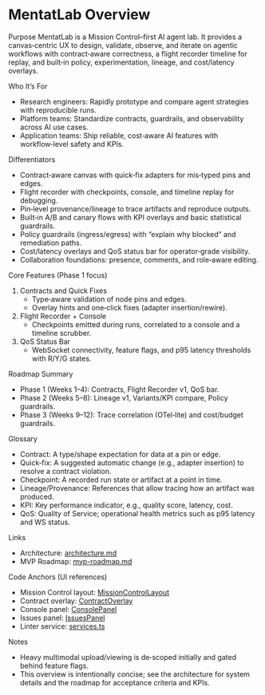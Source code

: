 # MentatLab Overview

Purpose
MentatLab is a Mission Control–first AI agent lab. It provides a canvas‑centric UX to design, validate, observe, and iterate on agentic workflows with contract‑aware correctness, a flight recorder timeline for replay, and built‑in policy, experimentation, lineage, and cost/latency overlays.

Who It’s For
- Research engineers: Rapidly prototype and compare agent strategies with reproducible runs.
- Platform teams: Standardize contracts, guardrails, and observability across AI use cases.
- Application teams: Ship reliable, cost‑aware AI features with workflow‑level safety and KPIs.

Differentiators
- Contract‑aware canvas with quick‑fix adapters for mis‑typed pins and edges.
- Flight recorder with checkpoints, console, and timeline replay for debugging.
- Pin‑level provenance/lineage to trace artifacts and reproduce outputs.
- Built‑in A/B and canary flows with KPI overlays and basic statistical guardrails.
- Policy guardrails (ingress/egress) with “explain why blocked” and remediation paths.
- Cost/latency overlays and QoS status bar for operator‑grade visibility.
- Collaboration foundations: presence, comments, and role‑aware editing.

Core Features (Phase 1 focus)
1) Contracts and Quick Fixes
   - Type‑aware validation of node pins and edges.
   - Overlay hints and one‑click fixes (adapter insertion/rewire).
2) Flight Recorder + Console
   - Checkpoints emitted during runs, correlated to a console and a timeline scrubber.
3) QoS Status Bar
   - WebSocket connectivity, feature flags, and p95 latency thresholds with R/Y/G states.

Roadmap Summary
- Phase 1 (Weeks 1–4): Contracts, Flight Recorder v1, QoS bar.
- Phase 2 (Weeks 5–8): Lineage v1, Variants/KPI compare, Policy guardrails.
- Phase 3 (Weeks 9–12): Trace correlation (OTel‑lite) and cost/budget guardrails.

Glossary
- Contract: A type/shape expectation for data at a pin or edge.
- Quick‑fix: A suggested automatic change (e.g., adapter insertion) to resolve a contract violation.
- Checkpoint: A recorded run state or artifact at a point in time.
- Lineage/Provenance: References that allow tracing how an artifact was produced.
- KPI: Key performance indicator, e.g., quality score, latency, cost.
- QoS: Quality of Service; operational health metrics such as p95 latency and WS status.

Links
- Architecture: [architecture.md](docs/architecture.md)
- MVP Roadmap: [mvp-roadmap.md](docs/mvp-roadmap.md)

Code Anchors (UI references)
- Mission Control layout: [MissionControlLayout](services/frontend/src/components/mission-control/layout/MissionControlLayout.tsx:1)
- Contract overlay: [ContractOverlay](services/frontend/src/components/mission-control/overlays/ContractOverlay.tsx:1)
- Console panel: [ConsolePanel](services/frontend/src/components/mission-control/panels/ConsolePanel.tsx:1)
- Issues panel: [IssuesPanel](services/frontend/src/components/mission-control/panels/IssuesPanel.tsx:1)
- Linter service: [services.ts](services/frontend/src/services/mission-control/services.ts:1)

Notes
- Heavy multimodal upload/viewing is de‑scoped initially and gated behind feature flags.
- This overview is intentionally concise; see the architecture for system details and the roadmap for acceptance criteria and KPIs.